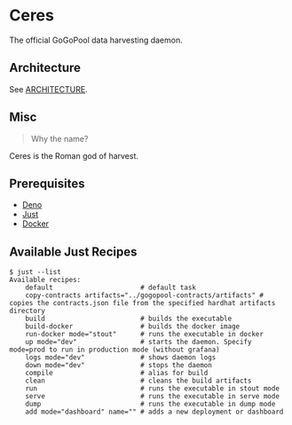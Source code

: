 # Ceres

The official GoGoPool data harvesting daemon.

## Architecture

See [ARCHITECTURE](docs/ARCHITECTURE.md).

## Misc

> Why the name?

Ceres is the Roman god of harvest.

## Prerequisites

- [Deno](https://deno.land/)
- [Just](https://just.systems/man/en/)
- [Docker](https://www.docker.com/)

## Available Just Recipes

```
$ just --list
Available recipes:
    default                      # default task
    copy-contracts artifacts="../gogopool-contracts/artifacts" # copies the contracts.json file from the specified hardhat artifacts directory
    build                        # builds the executable
    build-docker                 # builds the docker image
    run-docker mode="stout"      # runs the executable in docker
    up mode="dev"                # starts the daemon. Specify mode=prod to run in production mode (without grafana)
    logs mode="dev"              # shows daemon logs
    down mode="dev"              # stops the daemon
    compile                      # alias for build
    clean                        # cleans the build artifacts
    run                          # runs the executable in stout mode
    serve                        # runs the executable in serve mode
    dump                         # runs the executable in dump mode
    add mode="dashboard" name="" # adds a new deployment or dashboard
```

